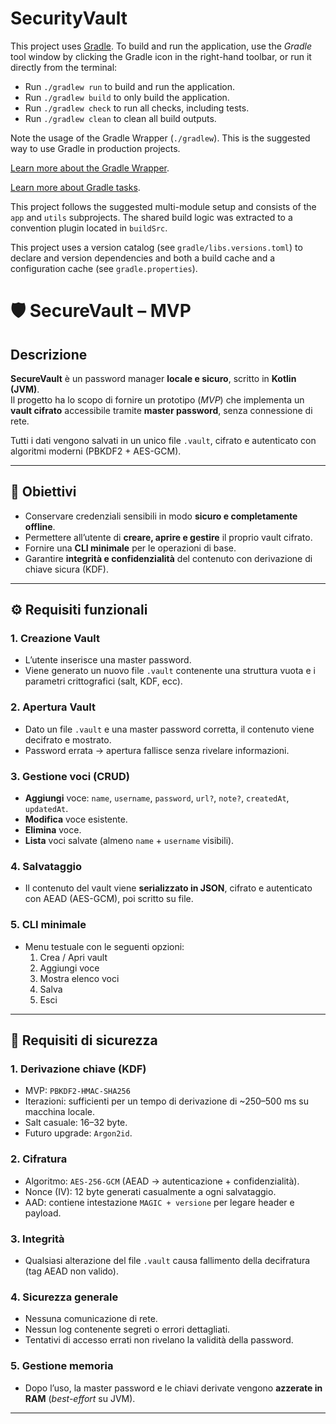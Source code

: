 # SecurityVault

This project uses [Gradle](https://gradle.org/).
To build and run the application, use the *Gradle* tool window by clicking the Gradle icon in the right-hand toolbar,
or run it directly from the terminal:

* Run `./gradlew run` to build and run the application.
* Run `./gradlew build` to only build the application.
* Run `./gradlew check` to run all checks, including tests.
* Run `./gradlew clean` to clean all build outputs.

Note the usage of the Gradle Wrapper (`./gradlew`).
This is the suggested way to use Gradle in production projects.

[Learn more about the Gradle Wrapper](https://docs.gradle.org/current/userguide/gradle_wrapper.html).

[Learn more about Gradle tasks](https://docs.gradle.org/current/userguide/command_line_interface.html#common_tasks).

This project follows the suggested multi-module setup and consists of the `app` and `utils` subprojects.
The shared build logic was extracted to a convention plugin located in `buildSrc`.

This project uses a version catalog (see `gradle/libs.versions.toml`) to declare and version dependencies
and both a build cache and a configuration cache (see `gradle.properties`).

# 🛡️ SecureVault – MVP

## Descrizione
**SecureVault** è un password manager **locale e sicuro**, scritto in **Kotlin (JVM)**.  
Il progetto ha lo scopo di fornire un prototipo (*MVP*) che implementa un **vault cifrato** accessibile tramite **master password**, senza connessione di rete.

Tutti i dati vengono salvati in un unico file `.vault`, cifrato e autenticato con algoritmi moderni (PBKDF2 + AES-GCM).

---

## 🎯 Obiettivi
- Conservare credenziali sensibili in modo **sicuro e completamente offline**.  
- Permettere all’utente di **creare, aprire e gestire** il proprio vault cifrato.  
- Fornire una **CLI minimale** per le operazioni di base.  
- Garantire **integrità e confidenzialità** del contenuto con derivazione di chiave sicura (KDF).

---

## ⚙️ Requisiti funzionali

### 1. Creazione Vault
- L’utente inserisce una master password.
- Viene generato un nuovo file `.vault` contenente una struttura vuota e i parametri crittografici (salt, KDF, ecc).

### 2. Apertura Vault
- Dato un file `.vault` e una master password corretta, il contenuto viene decifrato e mostrato.
- Password errata → apertura fallisce senza rivelare informazioni.

### 3. Gestione voci (CRUD)
- **Aggiungi** voce: `name`, `username`, `password`, `url?`, `note?`, `createdAt`, `updatedAt`.
- **Modifica** voce esistente.
- **Elimina** voce.
- **Lista** voci salvate (almeno `name` + `username` visibili).

### 4. Salvataggio
- Il contenuto del vault viene **serializzato in JSON**, cifrato e autenticato con AEAD (AES-GCM), poi scritto su file.

### 5. CLI minimale
- Menu testuale con le seguenti opzioni:
  1. Crea / Apri vault  
  2. Aggiungi voce  
  3. Mostra elenco voci  
  4. Salva  
  5. Esci

---

## 🔐 Requisiti di sicurezza

### 1. Derivazione chiave (KDF)
- MVP: `PBKDF2-HMAC-SHA256`
- Iterazioni: sufficienti per un tempo di derivazione di ~250–500 ms su macchina locale.
- Salt casuale: 16–32 byte.
- Futuro upgrade: `Argon2id`.

### 2. Cifratura
- Algoritmo: `AES-256-GCM` (AEAD → autenticazione + confidenzialità).
- Nonce (IV): 12 byte generati casualmente a ogni salvataggio.
- AAD: contiene intestazione `MAGIC + versione` per legare header e payload.

### 3. Integrità
- Qualsiasi alterazione del file `.vault` causa fallimento della decifratura (tag AEAD non valido).

### 4. Sicurezza generale
- Nessuna comunicazione di rete.
- Nessun log contenente segreti o errori dettagliati.
- Tentativi di accesso errati non rivelano la validità della password.

### 5. Gestione memoria
- Dopo l’uso, la master password e le chiavi derivate vengono **azzerate in RAM** (*best-effort* su JVM).

---
